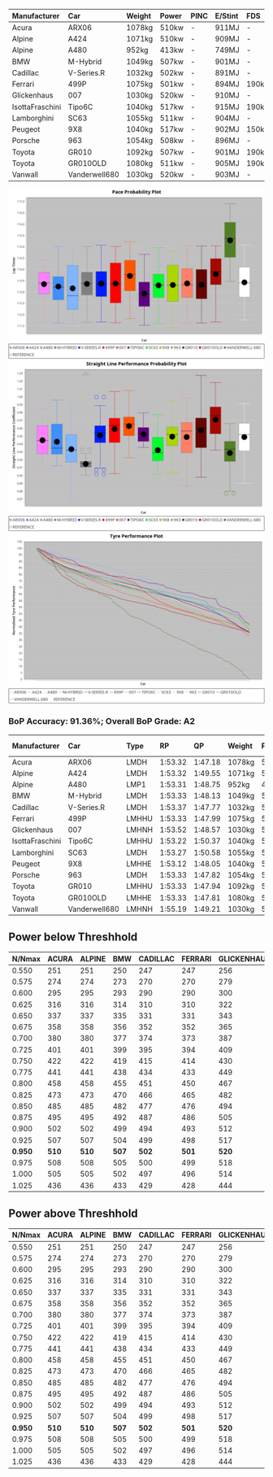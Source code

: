 |Manufacturer|Car|Weight|Power|PINC|E/Stint|FDS|
|:-|:-|:-|:-|:-|:-|:-|
|Acura|ARX06|1078kg|510kw|-|911MJ|-|
|Alpine|A424|1071kg|510kw|-|909MJ|-|
|Alpine|A480|952kg|413kw|-|749MJ|-|
|BMW|M-Hybrid|1049kg|507kw|-|901MJ|-|
|Cadillac|V-Series.R|1032kg|502kw|-|891MJ|-|
|Ferrari|499P|1075kg|501kw|-|894MJ|190kph|
|Glickenhaus|007|1030kg|520kw|-|910MJ|-|
|IsottaFraschini|Tipo6C|1040kg|517kw|-|915MJ|190kph|
|Lamborghini|SC63|1055kg|511kw|-|904MJ|-|
|Peugeot|9X8|1040kg|517kw|-|902MJ|150kph|
|Porsche|963|1054kg|508kw|-|896MJ|-|
|Toyota|GR010|1092kg|507kw|-|901MJ|190kph|
|Toyota|GR010OLD|1080kg|511kw|-|905MJ|190kph|
|Vanwall|Vanderwell680|1030kg|520kw|-|903MJ|-|

![PACECHART](./IMG/ACOMETHOD.png)
![STRAIGHTLINEPERFORMANCECHART](./IMG/ACOMETHOD_sp.png)
![TYREPERFORMANCECHART](./IMG/ACOMETHOD_tw.png)

### BoP Accuracy: 91.36%; Overall BoP Grade: A2
|Manufacturer|Car|Type|RP|QP|Weight|Power¹|Threshhold|PINC|Power²|E/Stint|AVG Vmax|FDS|RDLC|L/Stint|BOP-Grade|ModelAccuracy|ModelPoints|Match%|
|:-|:-|:-|:-|:-|:-|:-|:-|:-|:-|:-|:-|:-|:-|:-|:-|:-|:-|:-|
|Acura|ARX06|LMDH|1:53.32|1:47.18|1078kg|510kw|210.0kph|-|510kw|911MJ|277.60kph|-|0.99|35|+B2|100.00%|995|80.18%|
|Alpine|A424|LMDH|1:53.32|1:49.55|1071kg|510kw|210.0kph|-|510kw|909MJ|277.55kph|-|0.99|35|~A1|80.53%|517|99.76%|
|Alpine|A480|LMP1|1:53.31|1:48.75|952kg|413kw|210.0kph|-|413kw|749MJ|274.10kph|-|0.97|32|~A1|59.62%|840|100.00%|
|BMW|M-Hybrid|LMDH|1:53.33|1:48.13|1049kg|507kw|210.0kph|-|507kw|901MJ|274.89kph|-|1.02|35|~A1|98.60%|1690|96.15%|
|Cadillac|V-Series.R|LMDH|1:53.37|1:47.77|1032kg|502kw|210.0kph|-|502kw|891MJ|279.05kph|-|1.03|35|~A1|88.58%|2033|99.77%|
|Ferrari|499P|LMHHU|1:53.33|1:47.99|1075kg|501kw|210.0kph|-|501kw|894MJ|279.16kph|190kph|1.02|35|~A1|84.67%|2303|100.00%|
|Glickenhaus|007|LMHNH|1:53.52|1:48.57|1030kg|520kw|210.0kph|-|520kw|910MJ|282.56kph|-|0.96|35|~A1|96.64%|1639|100.00%|
|IsottaFraschini|Tipo6C|LMHHU|1:53.22|1:50.37|1040kg|517kw|210.0kph|-|517kw|915MJ|280.46kph|190kph|1.07|35|+B1|66.67%|96|88.33%|
|Lamborghini|SC63|LMDH|1:53.27|1:50.58|1055kg|511kw|210.0kph|-|511kw|904MJ|276.55kph|-|1.04|35|+B1|96.77%|419|88.88%|
|Peugeot|9X8|LMHHE|1:53.12|1:48.05|1040kg|517kw|210.0kph|-|517kw|902MJ|279.26kph|150kph|1.02|35|-A2|87.16%|2572|92.45%|
|Porsche|963|LMDH|1:53.33|1:47.82|1054kg|508kw|210.0kph|-|508kw|896MJ|278.84kph|-|1.00|35|~A1|93.05%|5740|99.68%|
|Toyota|GR010|LMHHU|1:53.33|1:47.94|1092kg|507kw|210.0kph|-|507kw|901MJ|278.76kph|190kph|1.00|35|~A1|90.17%|3255|100.00%|
|Toyota|GR010OLD|LMHHE|1:53.33|1:47.81|1080kg|511kw|210.0kph|-|511kw|905MJ|281.43kph|190kph|1.01|35|~A1|85.24%|1322|100.00%|
|Vanwall|Vanderwell680|LMHNH|1:55.19|1:49.21|1030kg|520kw|210.0kph|-|520kw|903MJ|276.77kph|-|1.01|35|+Ω1|91.33%|611|33.81%|

## Power below Threshhold
|N/Nmax|ACURA|ALPINE|BMW|CADILLAC|FERRARI|GLICKENHAUS|ISOTTAFRASCHINI|LAMBORGHINI|PEUGEOT|PORSCHE|TOYOTA|TOYOTA|VANWALL|​|RPM|A480|
|:-|:-|:-|:-|:-|:-|:-|:-|:-|:-|:-|:-|:-|:-|:-|:-|:-|
|0.550|251|251|250|247|247|256|255|252|255|250|250|252|256|​|--|-|
|0.575|274|274|273|270|270|279|278|275|278|273|273|275|279|​|--|-|
|0.600|295|295|293|290|290|300|298|295|298|293|293|295|300|​|--|-|
|0.625|316|316|314|310|310|322|320|316|320|314|314|316|322|​|--|-|
|0.650|337|337|335|331|331|343|341|337|341|335|335|337|343|​|--|-|
|0.675|358|358|356|352|352|365|363|359|363|357|356|359|365|​|--|-|
|0.700|380|380|377|374|373|387|385|380|385|378|377|380|387|​|--|-|
|0.725|401|401|399|395|394|409|407|402|407|399|399|402|409|​|--|-|
|0.750|422|422|419|415|414|430|427|422|427|420|419|422|430|​|--|-|
|0.775|441|441|438|434|433|449|446|441|446|439|438|441|449|​|5000|242|
|0.800|458|458|455|451|450|467|464|459|464|456|455|459|467|​|5500|286|
|0.825|473|473|470|466|465|482|479|474|479|471|470|474|482|​|6000|320|
|0.850|485|485|482|477|476|494|491|485|491|483|482|485|494|​|6500|361|
|0.875|495|495|492|487|486|505|502|496|502|493|492|496|505|​|7000|404|
|0.900|502|502|499|494|493|512|509|503|509|500|499|503|512|​|7500|414|
|0.925|507|507|504|499|498|517|514|508|514|505|504|508|517|​|8000|410|
|**0.950**|**510**|**510**|**507**|**502**|**501**|**520**|**517**|**511**|**517**|**508**|**507**|**511**|**520**|**​**|**8500**|**413**|
|0.975|508|508|505|500|499|518|515|509|515|506|505|509|518|​|9000|207|
|1.000|505|505|502|497|496|514|511|505|511|503|502|505|514|​|--|-|
|1.025|436|436|433|429|428|444|441|436|441|434|433|436|444|​|--|-|

## Power above Threshhold
|N/Nmax|ACURA|ALPINE|BMW|CADILLAC|FERRARI|GLICKENHAUS|ISOTTAFRASCHINI|LAMBORGHINI|PEUGEOT|PORSCHE|TOYOTA|TOYOTA|VANWALL|​|RPM|A480|
|:-|:-|:-|:-|:-|:-|:-|:-|:-|:-|:-|:-|:-|:-|:-|:-|:-|
|0.550|251|251|250|247|247|256|255|252|255|250|250|252|256|​|--|-|
|0.575|274|274|273|270|270|279|278|275|278|273|273|275|279|​|--|-|
|0.600|295|295|293|290|290|300|298|295|298|293|293|295|300|​|--|-|
|0.625|316|316|314|310|310|322|320|316|320|314|314|316|322|​|--|-|
|0.650|337|337|335|331|331|343|341|337|341|335|335|337|343|​|--|-|
|0.675|358|358|356|352|352|365|363|359|363|357|356|359|365|​|--|-|
|0.700|380|380|377|374|373|387|385|380|385|378|377|380|387|​|--|-|
|0.725|401|401|399|395|394|409|407|402|407|399|399|402|409|​|--|-|
|0.750|422|422|419|415|414|430|427|422|427|420|419|422|430|​|--|-|
|0.775|441|441|438|434|433|449|446|441|446|439|438|441|449|​|5000|242|
|0.800|458|458|455|451|450|467|464|459|464|456|455|459|467|​|5500|286|
|0.825|473|473|470|466|465|482|479|474|479|471|470|474|482|​|6000|320|
|0.850|485|485|482|477|476|494|491|485|491|483|482|485|494|​|6500|361|
|0.875|495|495|492|487|486|505|502|496|502|493|492|496|505|​|7000|404|
|0.900|502|502|499|494|493|512|509|503|509|500|499|503|512|​|7500|414|
|0.925|507|507|504|499|498|517|514|508|514|505|504|508|517|​|8000|410|
|**0.950**|**510**|**510**|**507**|**502**|**501**|**520**|**517**|**511**|**517**|**508**|**507**|**511**|**520**|**​**|**8500**|**413**|
|0.975|508|508|505|500|499|518|515|509|515|506|505|509|518|​|9000|207|
|1.000|505|505|502|497|496|514|511|505|511|503|502|505|514|​|--|-|
|1.025|436|436|433|429|428|444|441|436|441|434|433|436|444|​|--|-|
